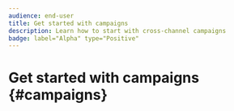 ```yaml
---
audience: end-user
title: Get started with campaigns
description: Learn how to start with cross-channel campaigns
badge: label="Alpha" type="Positive"
---
```

# Get started with campaigns {#campaigns}


